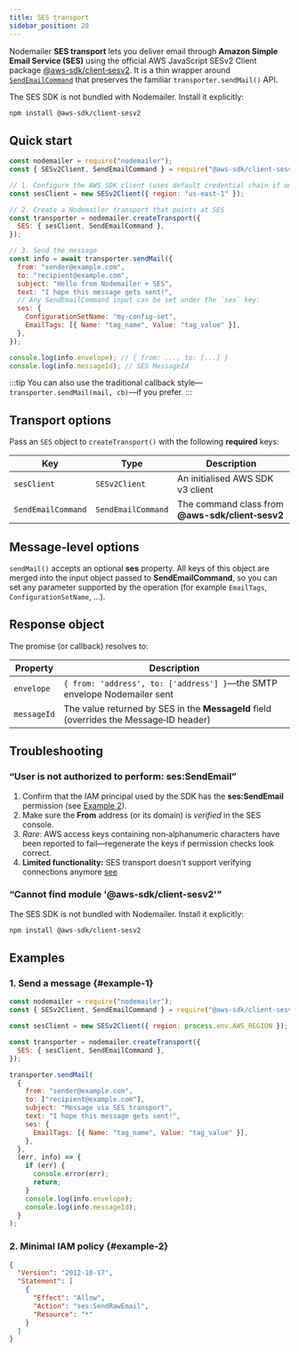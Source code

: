 ```yaml
---
title: SES transport
sidebar_position: 28
---
```


Nodemailer **SES transport** lets you deliver email through **Amazon Simple Email Service (SES)** using the official AWS JavaScript SESv2 Client package [@aws-sdk/client‑sesv2](https://www.npmjs.com/package/@aws-sdk/client-sesv2).
It is a thin wrapper around [`SendEmailCommand`](https://docs.aws.amazon.com/AWSJavaScriptSDK/v3/latest/client/sesv2/) that preserves the familiar `transporter.sendMail()` API.

The SES SDK is not bundled with Nodemailer. Install it explicitly:

```bash
npm install @aws-sdk/client-sesv2
```

## Quick start

```javascript
const nodemailer = require("nodemailer");
const { SESv2Client, SendEmailCommand } = require("@aws-sdk/client-sesv2");

// 1. Configure the AWS SDK client (uses default credential chain if omitted)
const sesClient = new SESv2Client({ region: "us‑east‑1" });

// 2. Create a Nodemailer transport that points at SES
const transporter = nodemailer.createTransport({
  SES: { sesClient, SendEmailCommand },
});

// 3. Send the message
const info = await transporter.sendMail({
  from: "sender@example.com",
  to: "recipient@example.com",
  subject: "Hello from Nodemailer + SES",
  text: "I hope this message gets sent!",
  // Any SendEmailCommand input can be set under the `ses` key:
  ses: {
    ConfigurationSetName: "my‑config‑set",
    EmailTags: [{ Name: "tag_name", Value: "tag_value" }],
  },
});

console.log(info.envelope); // { from: ..., to: [...] }
console.log(info.messageId); // SES MessageId
```

:::tip
You can also use the traditional callback style—`transporter.sendMail(mail, cb)`—if you prefer.
:::

## Transport options

Pass an `SES` object to `createTransport()` with the following **required** keys:

| Key                | Type               | Description                                      |
| ------------------ | ------------------ | ------------------------------------------------ |
| `sesClient`        | `SESv2Client`      | An initialised AWS SDK v3 client                 |
| `SendEmailCommand` | `SendEmailCommand` | The command class from **@aws-sdk/client‑sesv2** |

## Message‑level options

`sendMail()` accepts an optional **ses** property.
All keys of this object are merged into the input object passed to **SendEmailCommand**, so you can set any parameter supported by the operation (for example `EmailTags`, `ConfigurationSetName`, …).

## Response object

The promise (or callback) resolves to:

| Property    | Description                                                                            |
| ----------- | -------------------------------------------------------------------------------------- |
| `envelope`  | `{ from: 'address', to: ['address'] }`—the SMTP envelope Nodemailer sent               |
| `messageId` | The value returned by SES in the **MessageId** field (overrides the Message‑ID header) |

## Troubleshooting

### “User is not authorized to perform: ses\:SendEmail”

1. Confirm that the IAM principal used by the SDK has the **ses\:SendEmail** permission (see [Example 2](#example-2)).
2. Make sure the **From** address (or its domain) is _verified_ in the SES console.
3. _Rare_: AWS access keys containing non‑alphanumeric characters have been reported to fail—regenerate the keys if permission checks look correct.
4. **Limited functionality:** SES transport doesn't support verifying connections anymore [see](https://github.com/nodemailer/nodemailer/issues/1751#issuecomment-3175843706)

### “Cannot find module '@aws-sdk/client-sesv2'”

The SES SDK is not bundled with Nodemailer. Install it explicitly:

```bash
npm install @aws-sdk/client-sesv2
```

## Examples

### 1. Send a message {#example-1}

```javascript
const nodemailer = require("nodemailer");
const { SESv2Client, SendEmailCommand } = require("@aws-sdk/client-sesv2");

const sesClient = new SESv2Client({ region: process.env.AWS_REGION });

const transporter = nodemailer.createTransport({
  SES: { sesClient, SendEmailCommand },
});

transporter.sendMail(
  {
    from: "sender@example.com",
    to: ["recipient@example.com"],
    subject: "Message via SES transport",
    text: "I hope this message gets sent!",
    ses: {
      EmailTags: [{ Name: "tag_name", Value: "tag_value" }],
    },
  },
  (err, info) => {
    if (err) {
      console.error(err);
      return;
    }
    console.log(info.envelope);
    console.log(info.messageId);
  }
);
```

### 2. Minimal IAM policy {#example-2}

```json
{
  "Version": "2012-10-17",
  "Statement": [
    {
      "Effect": "Allow",
      "Action": "ses:SendRawEmail",
      "Resource": "*"
    }
  ]
}
```
